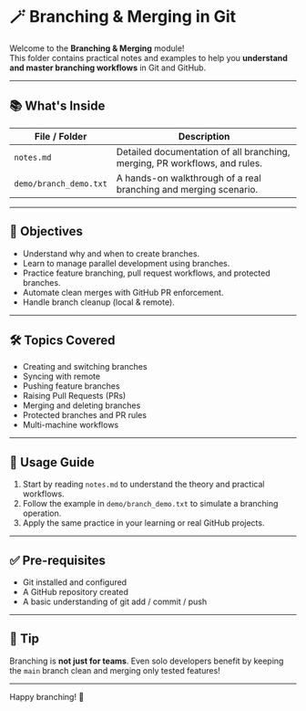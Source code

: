 # 🪄 Branching & Merging in Git

Welcome to the **Branching & Merging** module!  
This folder contains practical notes and examples to help you **understand and master branching workflows** in Git and GitHub.

---

## 📚 What's Inside

| File / Folder            | Description                                                                 |
|--------------------------|-----------------------------------------------------------------------------|
| `notes.md`               | Detailed documentation of all branching, merging, PR workflows, and rules. |
| `demo/branch_demo.txt`   | A hands-on walkthrough of a real branching and merging scenario.           |

---

## 🎯 Objectives

- Understand why and when to create branches.
- Learn to manage parallel development using branches.
- Practice feature branching, pull request workflows, and protected branches.
- Automate clean merges with GitHub PR enforcement.
- Handle branch cleanup (local & remote).

---

## 🛠️ Topics Covered

- Creating and switching branches
- Syncing with remote
- Pushing feature branches
- Raising Pull Requests (PRs)
- Merging and deleting branches
- Protected branches and PR rules
- Multi-machine workflows

---

## 🚀 Usage Guide

1. Start by reading `notes.md` to understand the theory and practical workflows.
2. Follow the example in `demo/branch_demo.txt` to simulate a branching operation.
3. Apply the same practice in your learning or real GitHub projects.

---

## ✅ Pre-requisites

- Git installed and configured
- A GitHub repository created
- A basic understanding of git add / commit / push

---

## 🧠 Tip

Branching is **not just for teams**. Even solo developers benefit by keeping the `main` branch clean and merging only tested features!

---

Happy branching! 🌱
